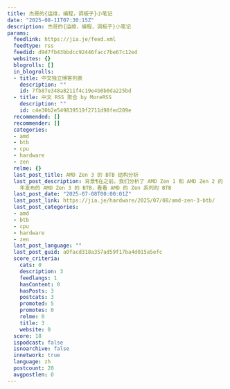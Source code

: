 ```yaml
---
title: 杰哥的{运维，编程，调板子}小笔记
date: "2025-08-11T07:30:15Z"
description: 杰哥的{运维，编程，调板子}小笔记
params:
  feedlink: https://jia.je/feed.xml
  feedtype: rss
  feedid: d9d7fb43bbdcc92446facc7be67c12ed
  websites: {}
  blogrolls: []
  in_blogrolls:
  - title: 中文独立博客列表
    description: ""
    id: 7fb87e348a8211f4c19e4b0b0da225bd
  - title: 中文 RSS 聚合 by MoreRSS
    description: ""
    id: c4e30b2e549839519f2711d98fed209e
  recommended: []
  recommender: []
  categories:
  - amd
  - btb
  - cpu
  - hardware
  - zen
  relme: {}
  last_post_title: AMD Zen 3 的 BTB 结构分析
  last_post_description: 背景¶在之前，我们分析了 AMD Zen 1 和 AMD Zen 2 的 BTB，接下来分析它的再下一代微架构：2020
    年发布的 AMD Zen 3 的 BTB，看看 AMD 的 Zen 系列的 BTB
  last_post_date: "2025-07-08T00:00:01Z"
  last_post_link: https://jia.je/hardware/2025/07/08/amd-zen-3-btb/
  last_post_categories:
  - amd
  - btb
  - cpu
  - hardware
  - zen
  last_post_language: ""
  last_post_guid: a0facd318a357ad59f17ba4d015a5efc
  score_criteria:
    cats: 0
    description: 3
    feedlangs: 1
    hasContent: 0
    hasPosts: 3
    postcats: 3
    promoted: 5
    promotes: 0
    relme: 0
    title: 3
    website: 0
  score: 18
  ispodcast: false
  isnoarchive: false
  innetwork: true
  language: zh
  postcount: 20
  avgpostlen: 0
---
```

